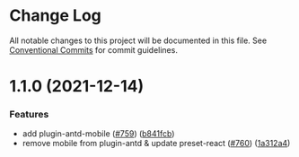# Change Log

All notable changes to this project will be documented in this file. See [Conventional Commits](https://conventionalcommits.org) for commit guidelines.

# 1.1.0 (2021-12-14)

### Features

- add plugin-antd-mobile ([#759](https://github.com/umijs/plugins/issues/759)) ([b841fcb](https://github.com/umijs/plugins/commit/b841fcbc7fa9ab4eee11e8e06433e3acdd0ec144))
- remove mobile from plugin-antd & update preset-react ([#760](https://github.com/umijs/plugins/issues/760)) ([1a312a4](https://github.com/umijs/plugins/commit/1a312a4ef8dcbc7b9853a276761d7b2a0cfb6e3b))
